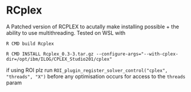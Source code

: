 ﻿# RCplex


A Patched version of RCPLEX to acutally make installing possible + the ability to use multithreading. Tested on WSL with 

```
R CMD build Rcplex

R CMD INSTALL Rcplex_0.3-3.tar.gz --configure-args="--with-cplex-dir=/opt/ibm/ILOG/CPLEX_Studio201/cplex"

```

if using ROI plz run `ROI_plugin_register_solver_control("cplex", "threads", "X")` before any optimisation occurs for access to the `threads` param
